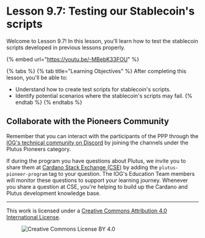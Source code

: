 # Lesson 9.7: Testing our Stablecoin's scripts

Welcome to Lesson 9.7! In this lesson, you'll learn how to test the stablecoin scripts developed in previous lessons properly.

{% embed url="https://youtu.be/-MBebK33FOU" %}

{% tabs %}
{% tab title="Learning Objectives" %}
After completing this lesson, you'll be able to:

* Understand how to create test scripts for stablecoin's scripts.
* Identify potential scenarios where the stablecoin's scripts may fail.
{% endtab %}
{% endtabs %}

## Collaborate with the Pioneers Community

Remember that you can interact with the participants of the PPP through the [IOG's technical community on Discord](https://discord.gg/inputoutput) by joining the channels under the Plutus Pioneers category.

If during the program you have questions about Plutus, we invite you to share them at [Cardano Stack Exchange (CSE)](https://cardano.stackexchange.com/) by adding the `plutus-pioneer-program` tag to your question. The IOG's Education Team members will monitor these questions to support your learning journey. Whenever you share a question at CSE, you're helping to build up the Cardano and Plutus development knowledge base.

---

This work is licensed under a [Creative Commons Attribution 4.0 International License](http://creativecommons.org/licenses/by/4.0/).

<figure><img src="https://i.creativecommons.org/l/by/4.0/88x31.png" alt="Creative Commons License BY 4.0"></figure>